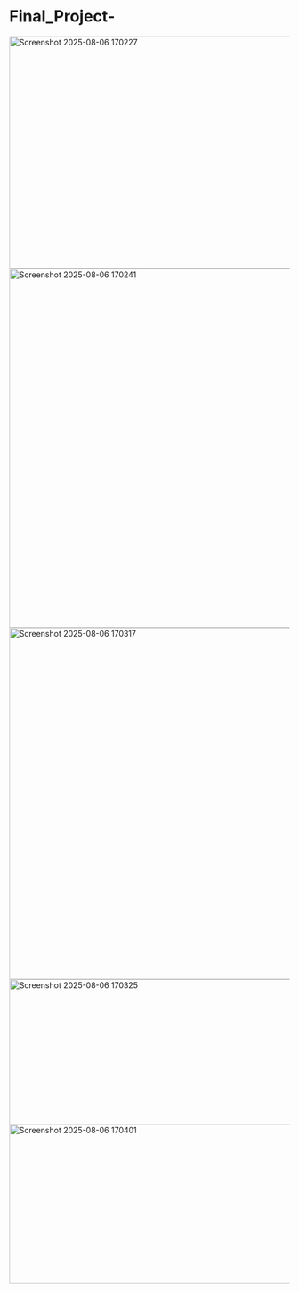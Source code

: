 # Final_Project-

<img width="594" height="417" alt="Screenshot 2025-08-06 170227" src="https://github.com/user-attachments/assets/18521c70-d8bd-43a2-ba5c-448db75b510d" />

<img width="891" height="644" alt="Screenshot 2025-08-06 170241" src="https://github.com/user-attachments/assets/dcf7355d-81b8-4d1e-97c4-554949de78c6" />

<img width="895" height="631" alt="Screenshot 2025-08-06 170317" src="https://github.com/user-attachments/assets/e608cd7e-6cad-4943-8d70-f5b1b8c3ad83" />

<img width="542" height="260" alt="Screenshot 2025-08-06 170325" src="https://github.com/user-attachments/assets/fe591ad9-e8f4-42a6-b0d4-cb4b1deaf1ca" />

<img width="841" height="286" alt="Screenshot 2025-08-06 170401" src="https://github.com/user-attachments/assets/cbcc8a25-b0b2-4ca7-8815-44cf307243a4" />




